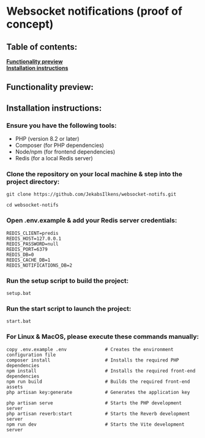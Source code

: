 # Websocket notifications (proof of concept)

## Table of contents:
**[Functionality preview](#functionality-preview)**<br/>
**[Installation instructions](#installation-instructions)**<br/>

## Functionality preview:

## Installation instructions:

### Ensure you have the following tools:
- PHP (version 8.2 or later)
- Composer (for PHP dependencies)
- Node/npm (for frontend dependencies)
- Redis (for a local Redis server)

### Clone the repository on your local machine & step into the project directory:
```shell
git clone https://github.com/JekabsIlkens/websocket-notifs.git

cd websocket-notifs
```

### Open .env.example & add your Redis server credentials:
```shell
REDIS_CLIENT=predis
REDIS_HOST=127.0.0.1
REDIS_PASSWORD=null
REDIS_PORT=6379
REDIS_DB=0
REDIS_CACHE_DB=1
REDIS_NOTIFICATIONS_DB=2
```

### Run the setup script to build the project:
```shell
setup.bat
```

### Run the start script to launch the project:
```shell
start.bat
```

### For Linux & MacOS, please execute these commands manually:
```shell
copy .env.example .env              # Creates the environment configuration file
composer install                    # Installs the required PHP dependencies
npm install                         # Installs the required front-end dependencies
npm run build                       # Builds the required front-end assets
php artisan key:generate            # Generates the application key

php artisan serve                   # Starts the PHP development server
php artisan reverb:start            # Starts the Reverb development server
npm run dev                         # Starts the Vite development server
```

